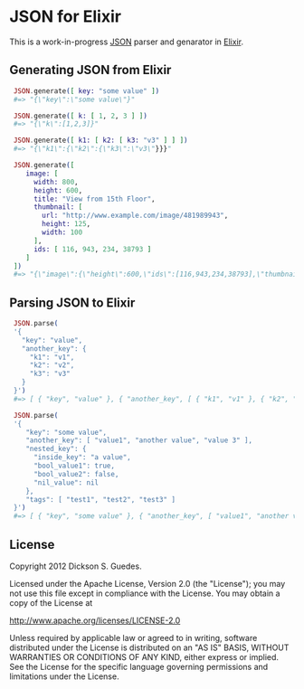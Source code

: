 JSON for Elixir
===============

This is a work-in-progress [JSON](http://www.ietf.org/rfc/rfc4627.txt) parser and genarator in [Elixir](http://elixir-lang.org).

## Generating JSON from Elixir

```elixir
 JSON.generate([ key: "some value" ])
 #=> "{\"key\":\"some value\"}"

 JSON.generate([ k: [ 1, 2, 3 ] ])
 #=> "{\"k\":[1,2,3]}"

 JSON.generate([ k1: [ k2: [ k3: "v3" ] ] ])
 #=> "{\"k1\":{\"k2\":{\"k3\":\"v3\"}}}"

 JSON.generate([
    image: [
      width: 800,
      height: 600,
      title: "View from 15th Floor",
      thumbnail: [
        url: "http://www.example.com/image/481989943",
        height: 125,
        width: 100
      ],
      ids: [ 116, 943, 234, 38793 ]
    ]
 ])
 #=> "{\"image\":{\"height\":600,\"ids\":[116,943,234,38793],\"thumbnail\":{\"height\":125,\"url\":\"http://www.example.com/image/481989943\",\"width\":100},\"title\":\"View from 15th Floor\",\"width\":800}}"
```

## Parsing JSON to Elixir

```elixir
 JSON.parse(
 '{
   "key": "value",
   "another_key": {
     "k1": "v1",
     "k2": "v2",
     "k3": "v3"
   }
 }')
 #=> [ { "key", "value" }, { "another_key", [ { "k1", "v1" }, { "k2", "v2" }, { "k3", "v3" } ] } ]

 JSON.parse(
 '{
    "key": "some value",
    "another_key": [ "value1", "another value", "value 3" ],
    "nested_key": {
      "inside_key": "a value",
      "bool_value1": true,
      "bool_value2": false,
      "nil_value": nil
    },
    "tags": [ "test1", "test2", "test3" ]
 }')
 #=> [ { "key", "some value" }, { "another_key", [ "value1", "another value", "value 3" ] }, { "nested_key", [ { "inside_key", "a value" }, { "bool_value1", true }, { "bool_value2", false }, { "nil_value", nil } ] }, { "tags", [ "test1", "test2", "test3" ] } ]
```

## License

Copyright 2012 Dickson S. Guedes.

Licensed under the Apache License, Version 2.0 (the "License");
you may not use this file except in compliance with the License.
You may obtain a copy of the License at

http://www.apache.org/licenses/LICENSE-2.0

Unless required by applicable law or agreed to in writing, software
distributed under the License is distributed on an "AS IS" BASIS,
WITHOUT WARRANTIES OR CONDITIONS OF ANY KIND, either express or implied.
See the License for the specific language governing permissions and
limitations under the License.
